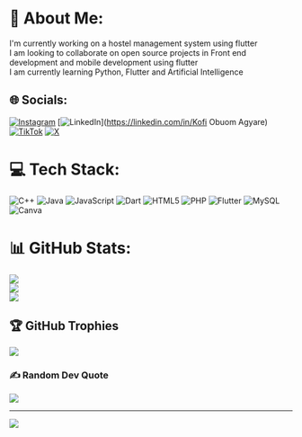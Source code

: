 # 💫 About Me:
I'm currently working on a hostel management system using flutter<br>I am looking to collaborate on open source projects in Front end development and mobile development using flutter<br>I am currently learning Python, Flutter and Artificial Intelligence<br>


## 🌐 Socials:
[![Instagram](https://img.shields.io/badge/Instagram-%23E4405F.svg?logo=Instagram&logoColor=white)](https://instagram.com/_just.seyram_) [![LinkedIn](https://img.shields.io/badge/LinkedIn-%230077B5.svg?logo=linkedin&logoColor=white)](https://linkedin.com/in/Kofi Obuom Agyare) [![TikTok](https://img.shields.io/badge/TikTok-%23000000.svg?logo=TikTok&logoColor=white)](https://tiktok.com/@justseyram_) [![X](https://img.shields.io/badge/X-black.svg?logo=X&logoColor=white)](https://x.com/sey_ram08) 

# 💻 Tech Stack:
![C++](https://img.shields.io/badge/c++-%2300599C.svg?style=for-the-badge&logo=c%2B%2B&logoColor=white) ![Java](https://img.shields.io/badge/java-%23ED8B00.svg?style=for-the-badge&logo=openjdk&logoColor=white) ![JavaScript](https://img.shields.io/badge/javascript-%23323330.svg?style=for-the-badge&logo=javascript&logoColor=%23F7DF1E) ![Dart](https://img.shields.io/badge/dart-%230175C2.svg?style=for-the-badge&logo=dart&logoColor=white) ![HTML5](https://img.shields.io/badge/html5-%23E34F26.svg?style=for-the-badge&logo=html5&logoColor=white) ![PHP](https://img.shields.io/badge/php-%23777BB4.svg?style=for-the-badge&logo=php&logoColor=white) ![Flutter](https://img.shields.io/badge/Flutter-%2302569B.svg?style=for-the-badge&logo=Flutter&logoColor=white) ![MySQL](https://img.shields.io/badge/mysql-4479A1.svg?style=for-the-badge&logo=mysql&logoColor=white) ![Canva](https://img.shields.io/badge/Canva-%2300C4CC.svg?style=for-the-badge&logo=Canva&logoColor=white)
# 📊 GitHub Stats:
![](https://github-readme-stats.vercel.app/api?username=kofiobuomagyare&theme=dark&hide_border=false&include_all_commits=false&count_private=false)<br/>
![](https://github-readme-streak-stats.herokuapp.com/?user=kofiobuomagyare&theme=dark&hide_border=false)<br/>
![](https://github-readme-stats.vercel.app/api/top-langs/?username=kofiobuomagyare&theme=dark&hide_border=false&include_all_commits=false&count_private=false&layout=compact)

## 🏆 GitHub Trophies
![](https://github-profile-trophy.vercel.app/?username=kofiobuomagyare&theme=radical&no-frame=false&no-bg=true&margin-w=4)

### ✍️ Random Dev Quote
![](https://quotes-github-readme.vercel.app/api?type=horizontal&theme=radical)

---
[![](https://visitcount.itsvg.in/api?id=kofiobuomagyare&icon=0&color=0)](https://visitcount.itsvg.in)

<!-- Proudly created with GPRM ( https://gprm.itsvg.in ) -->
